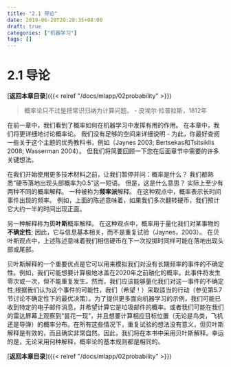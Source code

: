 ```yaml
---
title: "2.1 导论"
date: 2019-06-20T20:20:35+08:00
draft: true
categories: ["机器学习"]
tags: []
---
```


# 2.1 导论

[**返回本章目录**]({{< relref "/docs/mlapp/02probability" >}})

> 概率论只不过是把常识归纳为计算问题。 - 皮埃尔·拉普拉斯，1812年

在前一章中，我们看到了概率如何在机器学习中发挥有用的作用。 在本章中，我们将更详细地讨论概率论。 我们没有足够的空间来详细说明 - 为此，你最好查阅一些关于这个主题的优秀教科书，例如（Jaynes 2003; Bertsekas和Tsitsiklis 2008; Wasserman 2004）。 但我们将简要回顾一下您在后面章节中需要的许多关键想法。

<!--more-->

在我们开始使用更多技术材料之前，让我们暂停并问：概率是什么？ 我们都熟悉“硬币落地出现头部概率为0.5”这一短语。 但是，这是什么意思？ 实际上至少有两种不同的概率解释。 一种被称为**频率派**解释。 在这种观点中，概率表示长时间事件出现的频率。 例如，上面的陈述意味着，如果我们多次翻转硬币，我们预计它大约一半的时间出现正面。

另一种解释称为**贝叶斯**概率解释。 在这种观点中，概率用于量化我们对某事物的**不确定性**; 因此，它与信息基本相关，而不是重复试验（Jaynes，2003）。 在贝叶斯观点中，上述陈述意味着我们相信硬币在下一次投掷时同样可能在落地出现头部或尾部。

贝叶斯解释的一个重要优点是它可以用来模拟我们对没有长期频率的事件的不确定性。例如，我们可能想要计算极地冰盖在2020年之前融化的概率。此事件将发生零次或一次，但不能重复发生。然而，我们应该能够量化我们对这一事件的不确定性;根据我们认为这个事件的可能性，我们（希望！）采取适当的行动（参见第5.7节讨论不确定性下的最优决策）。为了提供更多面向机器学习的示例，我们可能已收到特定的电子邮件消息，并希望计算它是垃圾邮件的概率。或者我们可能在我们的雷达屏幕上观察到“昙花一现”，并且想要计算相应目标位置（无论是鸟类，飞机还是导弹）的概率分布。在所有这些情况下，重复试验的想法没有意义，但贝叶斯解释是有效的，而且确实非常自然。因此，我们将在本书中采用贝叶斯解释。幸运的是，无论采用何种解释，概率论的基本规则都是相同的。

[**返回本章目录**]({{< relref "/docs/mlapp/02probability" >}})

